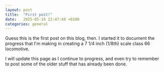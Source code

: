 ```yaml
---
layout: post
title:  "First post!"
date:   2025-05-16 22:47:48 +0100
categories: general
---
```


Guess this is the first post on this blog, then. I started it to document the progress that I'm making in creating
a 7 1/4 inch (1/8th) scale class 66 locomotive.

I will update this page as I continue to progress, and even try to remember to post some of the older stuff that has
already been done.